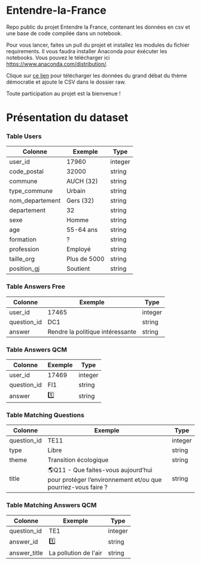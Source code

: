 # Entendre-la-France

Repo public du projet Entendre la France, contenant les données en csv et une base de code compilée dans un notebook.

Pour vous lancer, faites un pull du projet et installez les modules du fichier requirements. Il vous faudra installer Anaconda pour éxécuter les notebooks. Vous pouvez le télécharger ici https://www.anaconda.com/distribution/.

Clique sur [ce lien](Télécharger) pour télécharger les données du grand débat du thème démocratie et ajoute le CSV dans le dossier raw.

Toute participation au projet est la bienvenue !

# Présentation du dataset

### Table Users

|Colonne         |Exemple                        |Type                      |
|----------------|-------------------------------|-----------------------------|
|user_id	       |17960	|integer
|code_postal	|32000	|string
|commune	|AUCH (32)	|string
|type_commune	|Urbain	|string
|nom_departement	|Gers (32)	|string
|departement	|32	|string
|sexe	|Homme	|string
|age	|55-64 ans	|string
|formation	|?	|string
|profession	|Employé	|string
|taille_org	|Plus de 5000	|string
|position_gj	|Soutient	|string

### Table Answers Free

|Colonne         |Exemple                        |Type                      |
|----------------|-------------------------------|-----------------------------|
|user_id	|17465	|integer
|question_id	|DC1	|string
|answer	|Rendre la politique intéressante	|string

### Table Answers QCM

|Colonne         |Exemple                        |Type                      |
|----------------|-------------------------------|-----------------------------|
|user_id	|17469	|integer
|question_id	|FI1	|string
|answer	|1️⃣	|string

### Table Matching Questions 

|Colonne         |Exemple                        |Type                      |
|----------------|-------------------------------|-----------------------------|
|question_id	|TE11	|integer
|type	|Libre	|string
|theme	|Transition écologique	|string
|title	|🌎Q11 - Que faites-vous aujourd’hui pour protéger l’environnement et/ou que pourriez-vous faire ?	|string

### Table Matching Answers QCM

|Colonne         |Exemple                        |Type                      |
|----------------|-------------------------------|-----------------------------|
|question_id	|TE1	|integer
|answer_id	|1️⃣	|string
|answer_title	|La pollution de l'air	|string
